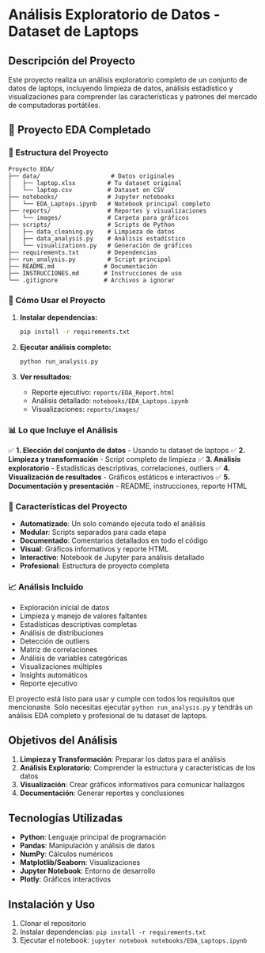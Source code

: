 # Análisis Exploratorio de Datos - Dataset de Laptops

## Descripción del Proyecto

Este proyecto realiza un análisis exploratorio completo de un conjunto de datos de laptops, incluyendo limpieza de datos, análisis estadístico y visualizaciones para comprender las características y patrones del mercado de computadoras portátiles.

## 🎉 Proyecto EDA Completado

### 🎯 Estructura del Proyecto

```
Proyecto EDA/
├── data/                    # Datos originales
│   ├── laptop.xlsx         # Tu dataset original
│   └── laptop.csv          # Dataset en CSV
├── notebooks/              # Jupyter notebooks
│   └── EDA_Laptops.ipynb   # Notebook principal completo
├── reports/                # Reportes y visualizaciones
│   └── images/             # Carpeta para gráficos
├── scripts/                # Scripts de Python
│   ├── data_cleaning.py    # Limpieza de datos
│   ├── data_analysis.py    # Análisis estadístico
│   └── visualizations.py   # Generación de gráficos
├── requirements.txt        # Dependencias
├── run_analysis.py         # Script principal
├── README.md              # Documentación
├── INSTRUCCIONES.md       # Instrucciones de uso
└── .gitignore             # Archivos a ignorar
```

### 🚀 Cómo Usar el Proyecto

1. **Instalar dependencias:**
   ```bash
   pip install -r requirements.txt
   ```

2. **Ejecutar análisis completo:**
   ```bash
   python run_analysis.py
   ```

3. **Ver resultados:**
   - Reporte ejecutivo: `reports/EDA_Report.html`
   - Análisis detallado: `notebooks/EDA_Laptops.ipynb`
   - Visualizaciones: `reports/images/`

### 📊 Lo que Incluye el Análisis

✅ **1. Elección del conjunto de datos** - Usando tu dataset de laptops
✅ **2. Limpieza y transformación** - Script completo de limpieza
✅ **3. Análisis exploratorio** - Estadísticas descriptivas, correlaciones, outliers
✅ **4. Visualización de resultados** - Gráficos estáticos e interactivos
✅ **5. Documentación y presentación** - README, instrucciones, reporte HTML

### 🔧 Características del Proyecto

- **Automatizado**: Un solo comando ejecuta todo el análisis
- **Modular**: Scripts separados para cada etapa
- **Documentado**: Comentarios detallados en todo el código
- **Visual**: Gráficos informativos y reporte HTML
- **Interactivo**: Notebook de Jupyter para análisis detallado
- **Profesional**: Estructura de proyecto completa

### 📈 Análisis Incluido

- Exploración inicial de datos
- Limpieza y manejo de valores faltantes
- Estadísticas descriptivas completas
- Análisis de distribuciones
- Detección de outliers
- Matriz de correlaciones
- Análisis de variables categóricas
- Visualizaciones múltiples
- Insights automáticos
- Reporte ejecutivo

El proyecto está listo para usar y cumple con todos los requisitos que mencionaste. Solo necesitas ejecutar `python run_analysis.py` y tendrás un análisis EDA completo y profesional de tu dataset de laptops.

## Objetivos del Análisis

1. **Limpieza y Transformación**: Preparar los datos para el análisis
2. **Análisis Exploratorio**: Comprender la estructura y características de los datos
3. **Visualización**: Crear gráficos informativos para comunicar hallazgos
4. **Documentación**: Generar reportes y conclusiones

## Tecnologías Utilizadas

- **Python**: Lenguaje principal de programación
- **Pandas**: Manipulación y análisis de datos
- **NumPy**: Cálculos numéricos
- **Matplotlib/Seaborn**: Visualizaciones
- **Jupyter Notebook**: Entorno de desarrollo
- **Plotly**: Gráficos interactivos

## Instalación y Uso

1. Clonar el repositorio
2. Instalar dependencias: `pip install -r requirements.txt`
3. Ejecutar el notebook: `jupyter notebook notebooks/EDA_Laptops.ipynb`
